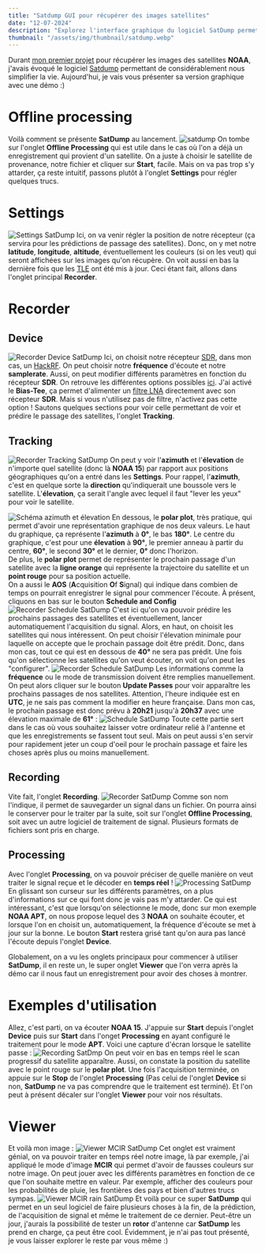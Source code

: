```yaml
---
title: "Satdump GUI pour récupérer des images satellites"
date: "12-07-2024"
description: "Explorez l'interface graphique du logiciel SatDump permettant de faciliter la récupération de données satellites en temps réel"
thumbnail: "/assets/img/thumbnail/satdump.webp"
---
```

Durant [mon premier projet](../../Projects/NOAA.html) pour récupérer les images des satellites **NOAA**, j'avais évoqué le logiciel [Satdump](https://github.com/SatDump/SatDump) permettant de considérablement nous simplifier la vie.
Aujourd'hui, je vais vous présenter sa version graphique avec une démo :) 

# Offline processing
Voilà comment se présente **SatDump** au lancement.
![satdump](../../../assets/img/pages/space/satellite/satdump/satdump1.png)
On tombe sur l'onglet **Offline Processing** qui est utile dans le cas où l'on a déjà un enregistrement qui provient d'un satellite. On a juste à choisir le satellite de provenance, notre fichier et cliquer sur **Start**, facile.
Mais on va pas trop s'y attarder, ça reste intuitif, passons plutôt à l'onglet **Settings** pour régler quelques trucs. 

# Settings
![Settings SatDump](../../../assets/img/pages/space/satellite/satdump/satdump2.png)
Ici, on va venir régler la position de notre récepteur (ça servira pour les prédictions de passage des satellites).
Donc, on y met notre **latitude**, **longitude**, **altitude**, éventuellement les couleurs (si on les veut) qui seront affichées sur les images qu'on récupère.
On voit aussi en bas la dernière fois que les [TLE](orbits.html) ont été mis à jour.
Ceci étant fait, allons dans l'onglet principal **Recorder**. 

# Recorder
## Device
![Recorder Device SatDump](../../../assets/img/pages/space/satellite/satdump/satdump3.png)
Ici, on choisit notre récepteur [SDR](../../Radio/SDR/sdr.html), dans mon cas, un [HackRF](../../Radio/HackRF/presentation-hackrf-portapack.html). On peut choisir notre **fréquence** d'écoute et notre **samplerate**.
Aussi, on peut modifier différents paramètres en fonction du récepteur **SDR**. On retrouve les différentes options possibles [ici](https://docs.satdump.org/sdr_options.html).
J'ai activé le **Bias-Tee**, ça permet d'alimenter un [filtre LNA](https://www.amazon.fr/gp/product/B07TWPR871/ref=ppx_yo_dt_b_search_asin_title?ie=UTF8&psc=1) directement avec son récepteur **SDR**. Mais si vous n'utilisez pas de filtre, n'activez pas cette option !
Sautons quelques sections pour voir celle permettant de voir et prédire le passage des satellites, l'onglet **Tracking**. 
## Tracking
![Recorder Tracking SatDump](../../../assets/img/pages/space/satellite/satdump/satdump4.png)
On peut y voir l'**azimuth** et l'**élevation** de n'importe quel satellite (donc là **NOAA 15**) par rapport aux positions géographiques qu'on a entré dans les **Settings**. 
Pour rappel, l'**azimuth**, c'est en quelque sorte la **direction** qu'indiquerait une boussole vers le satellite.
L'**élevation**, ça serait l'angle avec lequel il faut "lever les yeux" pour voir le satellite.

![Schéma azimuth et élevation](../../../assets/img/pages/space/satellite/satdump/satdump9.svg)
En dessous, le **polar plot**, très pratique, qui permet d'avoir une représentation graphique de nos deux valeurs. 
Le haut du graphique, ça représente l'**azimuth** à **0°**, le bas **180°**.
Le centre du graphique, c'est pour une **élevation** à **90°**, le premier anneau à partir du centre, **60°**, le second **30°** et le dernier, **0°** donc l'horizon.  
De plus, le **polar plot** permet de représenter le prochain passage d'un satellite avec la **ligne orange** qui représente la trajectoire du satellite et un **point rouge** pour sa position actuelle.  
On a aussi le **AOS** (**A**cquisition **O**f **S**ignal) qui indique dans combien de temps on pourrait enregistrer le signal pour commencer l'écoute.
À présent, cliquons en bas sur le bouton **Schedule and Config**
![Recorder Schedule SatDump](../../../assets/img/pages/space/satellite/satdump/satdump5.png)
C'est ici qu'on va pouvoir prédire les prochains passages des satellites et éventuellement, lancer automatiquement l'acquisition du signal. 
Alors, en haut, on choisit les satellites qui nous intéressent.
On peut choisir l'élevation minimale pour laquelle on accepte que le prochain passage doit être prédit. Donc, dans mon cas, tout ce qui est en dessous de **40°** ne sera pas prédit. 
Une fois qu'on sélectionne les satellites qu'on veut écouter, on voit qu'on peut les "configurer". 
![Recorder Schedule SatDump](../../../assets/img/pages/space/satellite/satdump/satdump6.png)
Les informations comme la **fréquence** ou le mode de transmission doivent être remplies manuellement. 
On peut alors cliquer sur le bouton **Update Passes** pour voir apparaître les prochains passages de nos satellites. Attention, l'heure indiquée est en **UTC**, je ne sais pas comment la modifier en heure française. 
Dans mon cas, le prochain passage est donc prévu à **20h21** jusqu'à **20h37** avec une élevation maximale de **61°** :
![Schedule SatDump](../../../assets/img/pages/space/satellite/satdump/satdump10.png)
Toute cette partie sert dans le cas où vous souhaitez laisser votre ordinateur relié à l'antenne et que les enregistrements se fassent tout seul. Mais on peut aussi s'en servir pour rapidement jeter un coup d'oeil pour le prochain passage et faire les choses après plus ou moins manuellement.

## Recording
Vite fait, l'onglet **Recording**.
![Recorder SatDump](../../../assets/img/pages/space/satellite/satdump/satdump7.png)
Comme son nom l'indique, il permet de sauvegarder un signal dans un fichier. On pourra ainsi le conserver pour le traiter par la suite, soit sur l'onglet **Offline Processing**, soit avec un autre logiciel de traitement de signal. Plusieurs formats de fichiers sont pris en charge. 

## Processing
Avec l'onglet **Processing**, on va pouvoir préciser de quelle manière on veut traiter le signal reçue et le décoder en **temps réel** !
![Processing SatDump](../../../assets/img/pages/space/satellite/satdump/satdump8.png)
En glissant son curseur sur les différents paramètres, on a plus d'informations sur ce qui font donc je vais pas m'y attarder. Ce qui est intéressant, c'est que lorsqu'on sélectionne le mode, donc sur mon exemple **NOAA APT**, on nous propose lequel des 3 **NOAA** on souhaite écouter, et lorsque l'on en choisit un, automatiquement, la fréquence d'écoute se met à jour sur la bonne.
Le bouton **Start** restera grisé tant qu'on aura pas lancé l'écoute depuis l'onglet **Device**.

Globalement, on a vu les onglets principaux pour commencer à utiliser **SatDump**, il en reste un, le super onglet **Viewer** que l'on verra après la démo car il nous faut un enregistrement pour avoir des choses à montrer. 

# Exemples d'utilisation 
Allez, c'est parti, on va écouter **NOAA 15**. J'appuie sur **Start** depuis l'onglet **Device** puis sur **Start** dans l'onget **Processing** en ayant configuré le traitement pour le mode **APT**. 
Voici une capture d'écran lorsque le satellite passe : 
![Recording SatDmp](../../../assets/img/pages/space/satellite/satdump/satdump11.png)
On peut voir en bas en temps réel le scan progressif du satellite apparaître. Aussi, on constate la position du satellite avec le point rouge sur le **polar plot**.
Une fois l'acquisition terminée, on appuie sur le **Stop** de l'onglet **Processing** (Pas celui de l'onglet **Device** si non, **SatDump** ne va pas comprendre que le traitement est terminé). 
Et l'on peut à présent décaler sur l'onglet **Viewer** pour voir nos résultats.

# Viewer
Et voilà mon image :
![Viewer MCIR SatDump](../../../assets/img/pages/space/satellite/satdump/satdump12.png)
Cet onglet est vraiment génial, on va pouvoir traiter en temps réel notre image, là par exemple, j'ai appliqué le mode d'image **MCIR** qui permet d'avoir de fausses couleurs sur notre image.
On peut jouer avec les différents paramètres en fonction de ce que l'on souhaite mettre en valeur. 
Par exemple, afficher des couleurs pour les probabilités de pluie, les frontières des pays et bien d'autres trucs sympas.
![Viewer MCIR rain SatDump](../../../assets/img/pages/space/satellite/satdump/satdump13.png)
Et voilà pour ce super **SatDump** qui permet en un seul logiciel de faire plusieurs choses à la fin, de la prédiction, de l'acquisition de signal et même le traitement de ce dernier. Peut-être un jour, j'aurais la possibilité de tester un **rotor** d'antenne car **SatDump** les prend en charge, ça peut être cool. 
Évidemment, je n'ai pas tout présenté, je vous laisser explorer le reste par vous même :)
